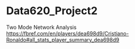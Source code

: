 # Data620_Project2
Two Mode Network Analysis
https://fbref.com/en/players/dea698d9/Cristiano-Ronaldo#all_stats_player_summary_dea698d9
